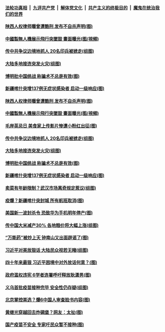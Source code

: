 

####  [法轮功真相](../../../../basic/blob/master/README.md?t=10261102) &nbsp;|&nbsp; [九评共产党](../../../../9ping.md/blob/master/README.md?t=10261102) &nbsp;|&nbsp; [解体党文化](../../../../jtdwh.md/blob/master/README.md?t=10261102)  &nbsp;|&nbsp; [共产主义的终极目的](../../../../gczydzjmd.md/blob/master/README.md?t=10261102) &nbsp;|&nbsp; [魔鬼在统治我们的世界](../../../../mgztzwmdsj.md/blob/master/README.md?t=10261102) 

#### [陕西人权律师曝曾遭酷刑 发布不自杀声明(图)](../pages/p1/950372.md?t=10261102) 

#### [中國製無人機展示飛行突墜毀 畫面曝光(图/視頻)](../pages/p1/950411.md?t=10261102) 

#### [传中共争议边境地抓人 20名印兵被掳走(组图)](../pages/p1/950394.md?t=10261102) 

#### [大陆多地接连突发火灾(组图)](../pages/p1/950369.md?t=10261102) 

#### [博明批中国统战 称骗术不总是有效(图)](../pages/p1/950383.md?t=10261102) 

#### [新疆喀什突增137例无症状感染者 启动一级响应(图)](../pages/p1/950387.md?t=10261102) 

#### [陕西人权律师曝曾遭酷刑 发布不自杀声明(图)](../pages/p1/950372.md?t=10261102) 

#### [中國製無人機展示飛行突墜毀 畫面曝光(图/視頻)](../pages/p1/950411.md?t=10261102) 

#### [毛岸英忌日 美食家上传影片惨遭小粉红出征(图)](../pages/p1/950400.md?t=10261102) 

#### [传中共争议边境地抓人 20名印兵被掳走(组图)](../pages/p1/950394.md?t=10261102) 

#### [大陆多地接连突发火灾(组图)](../pages/p1/950369.md?t=10261102) 

#### [博明批中国统战 称骗术不总是有效(图)](../pages/p1/950383.md?t=10261102) 

#### [新疆喀什突增137例无症状感染者 启动一级响应(图)](../pages/p1/950387.md?t=10261102) 

#### [卖菜有年龄限制？武汉市场离奇规定惹议(组图)](../pages/p1/950347.md?t=10261102) 

#### [疫爆？新疆喀什突封城 所有航班取消(图)](../pages/p1/950298.md?t=10261102) 

#### [美国新一波封杀令 恐致华为手机明年停产(图)](../pages/p1/950309.md?t=10261102) 

#### [传中国大米减产30% 各地粮价将大幅上涨(组图)](../pages/p1/950302.md?t=10261102) 

#### [“万能药”被炒上天 钟南山又出面辟谣了(图)](../pages/p1/950263.md?t=10261102) 

#### [习近平对美放狠话 大陆民众视若无睹(组图)](../pages/p1/950220.md?t=10261102) 

#### [四十年来最狠 习近平困境中对外放话何意？(图)](../pages/p1/950171.md?t=10261102) 

#### [政府滥权违宪 6学者连署呼吁释放耿潇男(图)](../pages/p1/950180.md?t=10261102) 

#### [义乌首批疫苗接种完毕 安全性仍存疑(组图)](../pages/p1/950183.md?t=10261102) 

#### [北京掌控美选？爆6中国人审查脸书内容(图)](../pages/p1/950181.md?t=10261102) 

#### [黄继光穿越回去炸碉堡？网友：太扯(图)](../pages/p1/950150.md?t=10261102) 

#### [国产疫苗不安全 专家吁民众暂不接种(图)](../pages/p1/950164.md?t=10261102) 



